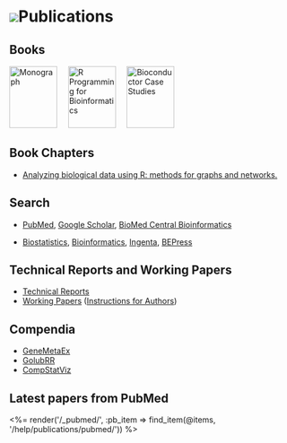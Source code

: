 # ![](/images/icons/magnifier.gif)Publications

## Books

<a
href="books/bioinformatics-and-computational-biology-solutions/"
title="Landmark Bioconductor Book">
<img src="books/bioinformatics-and-computational-biology-solutions/bcbs_small.jpg" height="110"
alt="Monograph" width="85" /></a>&nbsp;&nbsp;&nbsp;&nbsp;
<a
href="books/r-programming-for-bioinformatics/" title="R Programming for Bioinformatics">
<img
src="books/r-programming-for-bioinformatics/rbioinf-small.jpg"
height="110" alt="R Programming for Bioinformatics" width="85" /></a>&nbsp;&nbsp;&nbsp;&nbsp;
<a href="books/bioconductor-case-studies/" title="Bioconductor Case Studies">
<img
src="books/bioconductor-case-studies/case-studies-small.jpg"
height="110" alt="Bioconductor Case Studies" width="85" /></a>

## Book Chapters
* [Analyzing biological data using R: methods for graphs and networks.](book-chapters/MiMB)

## Search
 
* [PubMed](http://www.ncbi.nlm.nih.gov/entrez/query.fcgi?CMD=search&DB=pubmed&term=bioconductor),
  [Google Scholar](http://scholar.google.com/scholar?q=bioconductor&ie=UTF-8&oe=UTF-8&hl=en&btnG=Search),
  [BioMed Central Bioinformatics](http://www.biomedcentral.com/search/results.asp?terms=bioconductor&drpPhrase1=and&type=niche_advanced_results&jou_id=1002&Search.x=10)

* [Biostatistics](http://biostatistics.oxfordjournals.org/cgi/search?fulltext=bioconductor&x=0&y=0),
  [Bioinformatics](http://bioinformatics.oxfordjournals.org/cgi/search?fulltext=bioconductor&x=0&y=0),
  [Ingenta](http://www.ingentaconnect.com/search?title=bioconductor&database=1&search.x=0&search.y=0),
  [BEPress](http://www.bepress.com/cgi/query.cgi?=&connector_all=and&context=http%3A%2F%2Fwww.bepress.com&connector_1=and&field_1=full_text&op_1=eq&value_1=bioconductor&advanced=1&connector_2=and&field_2=full_text&op_2=eq&value_2=&advanced=1&connector_3=and&field_3=ancestor.link&op_3=in&value_3=http%3A%2F%2Fwww.bepress.com%2Fjournals&hidden_3=1&connector_4=and&field_4=peer_reviewed&op_4=eq&advanced=1&format=cover_page&query=Processing...)

## Technical Reports and Working Papers

* [Technical Reports](tech-reports/)
* [Working Papers](http://www.bepress.com/bioconductor/) ([Instructions for Authors](http://www.bepress.com/bioconductor/authors.instructions.html))

## Compendia

* [GeneMetaEx](compendia/genemetaex/)
* [GolubRR](compendia/golubrr/)
* [CompStatViz](compendia/CompStatViz/)

## Latest papers from PubMed

<%= render('/_pubmed/', :pb_item => find_item(@items, '/help/publications/pubmed/')) %>
